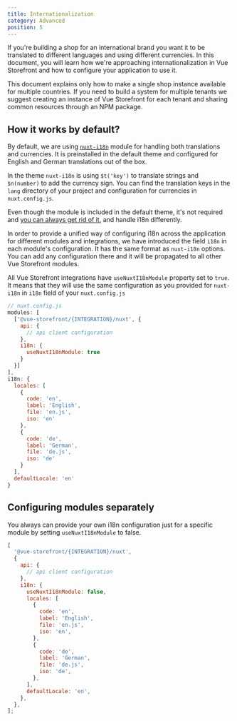 ```yaml
---
title: Internationalization
category: Advanced
position: 5
---
```


If you're building a shop for an international brand you want it to be translated to different languages and using different currencies. In this document, you will learn how we're approaching internationalization in Vue Storefront and how to configure your application to use it.

<alert type="warning" title="i18n is not multi-tenancy!">

This document explains only how to make a single shop instance available for multiple countries. If you need to build a system for multiple tenants we suggest creating an instance of Vue Storefront for each tenant and sharing common resources through an NPM package.

</alert>

## How it works by default?

By default, we are using [`nuxt-i18n`](https://i18n.nuxtjs.org/) module for handling both translations and currencies. It is preinstalled in the default theme and configured for English and German translations out of the box.

In the theme `nuxt-i18n` is using `$t('key')` to translate strings and `$n(number)` to add the currency sign. You can find the translation keys in the `lang` directory of your project and configuration for currencies in `nuxt.config.js`.

<alert type="tip">

Even though the module is included in the default theme, it's not required and [you can always get rid of it.](#configuring-modules-separately) and handle i18n differently.

</alert>

In order to provide a unified way of configuring i18n across the application for different modules and integrations, we have introduced the field `i18n` in each module's configuration. It has the same format as `nuxt-i18n` options. You can add any configuration there and it will be propagated to all other Vue Storefront modules.

All Vue Storefront integrations have `useNuxtI18nModule` property set to `true`. It means that they will use the same configuration as you provided for `nuxt-i18n` in `i18n` field of your `nuxt.config.js`

```js
// nuxt.config.js
modules: [
  ['@vue-storefront/{INTEGRATION}/nuxt', {
    api: {
      // api client configuration
    },
    i18n: {
      useNuxtI18nModule: true
    }
  }]
],
i18n: {
  locales: [
    {
      code: 'en',
      label: 'English',
      file: 'en.js',
      iso: 'en'
    },
    {
      code: 'de',
      label: 'German',
      file: 'de.js',
      iso: 'de'
    }
  ],
  defaultLocale: 'en'
}

```

## Configuring modules separately

You always can provide your own i18n configuration just for a specific module by setting `useNuxtI18nModule` to false.

```js
[
  '@vue-storefront/{INTEGRATION}/nuxt',
  {
    api: {
      // api client configuration
    },
    i18n: {
      useNuxtI18nModule: false,
      locales: [
        {
          code: 'en',
          label: 'English',
          file: 'en.js',
          iso: 'en',
        },
        {
          code: 'de',
          label: 'German',
          file: 'de.js',
          iso: 'de',
        },
      ],
      defaultLocale: 'en',
    },
  },
];
```
